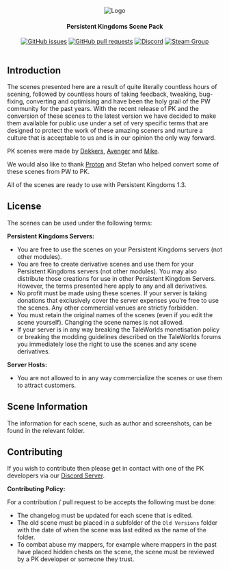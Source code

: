 <div align="center">

![Logo](Persistent-Kingdoms-Scene-Pack.png)
#### Persistent Kingdoms Scene Pack
[![GitHub issues](https://img.shields.io/github/issues/OutlawByteStudios/PK-Scene-Pack.svg?style=flat-square)](https://github.com/OutlawByteStudios/PK-Scene-Pack/issues)
[![GitHub pull requests](https://img.shields.io/github/issues-pr-raw/OutlawByteStudios/PK-Scene-Pack.svg?style=flat-square)](https://github.com/OutlawByteStudios/PK-Scene-Pack/pulls)
[![Discord](https://img.shields.io/discord/450652484634148875.svg?style=flat-square&logo=discord)](https://discord.gg/jwM54DB)
[![Steam Group](https://img.shields.io/badge/Steam-Group-lightgrey.svg?style=flat-square)](https://steamcommunity.com/groups/persistent-kingdoms)
<br><br>
</div>

## Introduction
The scenes presented here are a result of quite literally countless hours of scening, followed by countless hours of taking feedback, tweaking, bug-fixing, converting and optimising and have been the holy grail of the PW community for the past years. With the recent release of PK and the conversion of these scenes to the latest version we have decided to make them available for public use under a set of very specific terms that are designed to protect the work of these amazing sceners and nurture a culture that is acceptable to us and is in our opinion the only way forward.

PK scenes were made by [Dekkers](https://forums.taleworlds.com/index.php?action=profile;u=272189), [Avenger](https://forums.taleworlds.com/index.php?action=profile;u=92526) and [Mike](https://forums.taleworlds.com/index.php?action=profile;u=122959). 

We would also like to thank [Proton](https://forums.taleworlds.com/index.php?action=profile;u=442780) and Stefan who helped convert some of these scenes from PW to PK.

All of the scenes are ready to use with Persistent Kingdoms 1.3.

## License
The scenes can be used under the following terms:

**Persistent Kingdoms Servers:**
- You are free to use the scenes on your Persistent Kingdoms servers (not other modules).
- You are free to create derivative scenes and use them for your Persistent Kingdoms servers (not other modules). You may also distribute those creations for use in other Persistent Kingdom Servers. However, the terms presented here apply to any and all derivatives.
- No profit must be made using these scenes. If your server is taking donations that exclusively cover the server expenses you're free to use the scenes. Any other commercial venues are strictly forbidden.
- You must retain the original names of the scenes (even if you edit the scene yourself). Changing the scene names is not allowed.
- If your server is in any way breaking the TaleWorlds monetisation policy or breaking the modding guidelines described on the TaleWorlds forums you immediately lose the right to use the scenes and any scene derivatives.

**Server Hosts:**
- You are not allowed to in any way commercialize the scenes or use them to attract customers.

## Scene Information
The information for each scene, such as author and screenshots, can be found in the relevant folder.

## Contributing
If you wish to contribute then please get in contact with one of the PK developers via our [Discord Server](https://discord.gg/jwM54DB).

**Contributing Policy:**

For a contribution / pull request to be accepts the following must be done:
 * The changelog must be updated for each scene that is edited.
 * The old scene must be placed in a subfolder of the `Old Versions` folder with the date of when the scene was last edited as the name of the folder.
 * To combat abuse my mappers, for example where mappers in the past have placed hidden chests on the scene, the scene must be reviewed by a PK developer or someone they trust.
